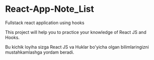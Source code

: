 # React-App-Note_List
Fullstack react application using hooks

This project will help you to practice your knowledge of React JS and Hooks.

Bu kichik loyiha sizga React JS va Huklar bo'yicha olgan bilimlaringizni mustahkamlashga yordam beradi.
